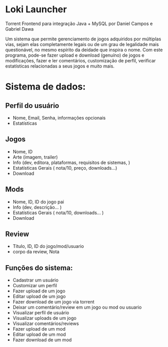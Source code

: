 # Loki Launcher
Torrent Frontend para integração Java + MySQL 
por Daniel Campos e Gabriel Dawa

  Um sistema que permite gerenciamento de jogos adquiridos por múltiplas vias, sejam elas completamente legais ou de um grau de legalidade mais questionável, no mesmo espírito da deidade que inspira o nome. Com este programa, pode-se fazer upload e download (genuíno) de jogos e modificações, fazer e ler comentários, customização de perfil, verificar estatísticas relacionadas a seus jogos e muito mais.
  
# Sistema de dados:
## Perfil do usuário
  - Nome, Email, Senha, informações opcionais 
  - Estatísticas 
## Jogos
  - Nome, ID
  - Arte (imagem, trailer)
  - Info (dev, editora, plataformas, requisitos de sistemas, )
  - Estatísticas Gerais ( nota/10, preço, downloads...)
  - Download
## Mods
  - Nome, ID, ID do jogo pai
  - Info (dev, descrição... )
  - Estatísticas Gerais ( nota/10, downloads... )
  - Download
## Review
  - Título, ID, ID do jogo/mod/usuario 
  - corpo da review, Nota
## Funções do sistema:
  - Cadastrar um usuário
  - Customizar um perfil
  - Fazer upload de um jogo
  - Editar upload de um jogo
  - Fazer download de um jogo via torrent
  - Deixar um comentário/review em um jogo ou mod ou usuario
  - Visualizar perfil de usuário
  - Visualizar uploads de um jogo
  - Visualizar comentários/reviews
  - Fazer upload de um mod
  - Editar upload de um mod
  - Fazer download de um mod
